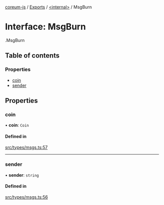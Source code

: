 [coreum-js](../README.md) / [Exports](../modules.md) / [<internal\>](../modules/internal_.md) / MsgBurn

# Interface: MsgBurn

[<internal>](../modules/internal_.md).MsgBurn

## Table of contents

### Properties

- [coin](internal_.MsgBurn.md#coin)
- [sender](internal_.MsgBurn.md#sender)

## Properties

### coin

• **coin**: `Coin`

#### Defined in

[src/types/msgs.ts:57](https://github.com/PyramydLabs/coreum-js/blob/37d165f/src/types/msgs.ts#L57)

___

### sender

• **sender**: `string`

#### Defined in

[src/types/msgs.ts:56](https://github.com/PyramydLabs/coreum-js/blob/37d165f/src/types/msgs.ts#L56)
